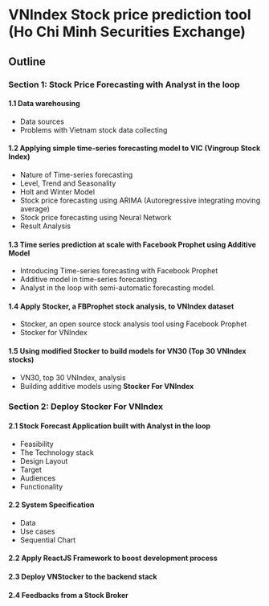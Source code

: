 # VNIndex Stock price prediction tool (Ho Chi Minh Securities Exchange)

## Outline

### **Section 1: Stock Price Forecasting with Analyst in the loop**
#### 1.1 Data warehousing
* Data sources
* Problems with Vietnam stock data collecting
#### 1.2 Applying simple time-series forecasting model to VIC (Vingroup Stock Index)
* Nature of Time-series forecasting
* Level, Trend and Seasonality
* Holt and Winter Model
* Stock price forecasting using ARIMA (Autoregressive integrating moving average)
* Stock price forecasting using Neural Network
* Result Analysis
#### 1.3 Time series prediction at scale with Facebook Prophet using Additive Model
* Introducing Time-series forecasting with Facebook Prophet
* Additive model in time-series forecasting
* Analyst in the loop with semi-automatic forecasting model.
#### 1.4 Apply Stocker, a FBProphet stock analysis, to VNIndex dataset
* Stocker, an open source stock analysis tool using Facebook Prophet
* Stocker for VNIndex
#### 1.5 Using modified Stocker to build models for VN30 (Top 30 VNIndex stocks)
* VN30, top 30 VNIndex, analysis
* Building additive models using __Stocker For VNIndex__

### **Section 2: Deploy Stocker For VNIndex**
#### 2.1 Stock Forecast Application built with Analyst in the loop
* Feasibility
* The Technology stack
* Design Layout
* Target
* Audiences
* Functionality

#### 2.2 System Specification
* Data
* Use cases
* Sequential Chart
#### 2.2 Apply ReactJS Framework to boost development process
#### 2.3 Deploy VNStocker to the backend stack
#### 2.4 Feedbacks from a Stock Broker